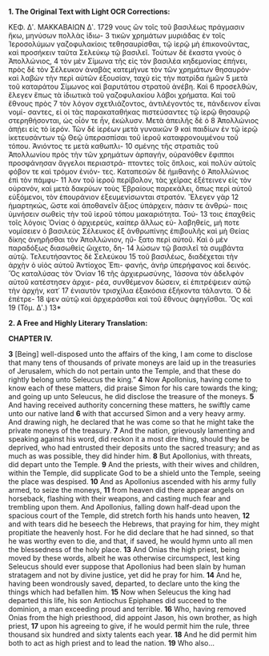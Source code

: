 **1. The Original Text with Light OCR Corrections:**

ΚΕΦ. Δʹ. ΜΑΚΚΑΒΑΙΩΝ Δʹ. 1729
νους ὢν τοῖς τοῦ βασιλέως πράγμασιν ἥκω, μηνύσων πολλὰς ἰδιω- 3
τικῶν χρημάτων μυριάδας ἐν τοῖς Ἱεροσολύμων γαζοφυλακίοις
τεθησαυρίσθαι, τῷ ἱερῷ μὴ ἐπικονοῦντας, καὶ προσήκειν ταῦτα
Σελεύκῳ τῷ βασιλεῖ. Τούτων δὲ ἕκαστα γνοὺς ὁ Ἀπολλώνιος, 4
τὸν μὲν Σίμωνα τῆς εἰς τὸν βασιλέα κηδεμονίας ἐπήνει, πρὸς δὲ
τὸν Σέλευκον ἀναβὰς κατεμήνυε τὸν τῶν χρημάτων θησαυρόν·
καὶ λαβὼν τὴν περὶ αὐτῶν ἐξουσίαν, ταχὺ εἰς τὴν πατρίδα ἡμῶν 5
μετὰ τοῦ καταράτου Σίμωνος καὶ βαρυτάτου στρατοῦ ἀνέβη. Καὶ 6
προσελθών, ἔλεγεν ἔπως τὰ ἰδιωτικὰ τοῦ γαζοφυλακίου λάβοι χρήματα. Καὶ τοῦ ἔθνους πρὸς 7
τὸν λόγον σχετλιάζοντος, ἀντιλέγοντός τε, πάνδεινον εἶναι νομί-
σαντες, εἰ οἱ τὰς παρακαταθήκας πιστεύσαντες τῷ ἱερῷ θησαυρῷ
στερηθήσονται, ὡς οἷόν τε ἦν, ἐκώλυσν. Μετὰ ἀπειλῆς δὲ ὁ 8
Ἀπολλώνιος ἀπῄει εἰς τὸ ἱερόν. Τῶν δὲ ἱερέων μετὰ γυναικῶν 9
καὶ παιδίων ἐν τῷ ἱερῷ ἱκετευσάντων τῷ Θεῷ ὑπερασπίσαι τοῦ
ἱεροῦ καταφρονουμένου τοῦ τόπου. Ἀνιόντος τε μετὰ καθωπλι- 10
σμένης τῆς στρατιᾶς τοῦ Ἀπολλωνίου πρὸς τὴν τῶν χρημάτων
ἁρπαγήν, οὐρανόθεν ἔφιπποι προσφάνησαν ἄγγελοι περιαστρά-
πτοντες τοῖς ὅπλοις, καὶ πολὺν αὐτοῖς φόβον τε καὶ τρόμον ἐνιόν-
τες. Καταπεσὼν δὲ ἡμιθανὴς ὁ Ἀπολλώνιος ἐπὶ τὸν πάμφυ- 11
λον τοῦ ἱεροῦ περίβολον, τὰς χεῖρας ἐξέτεινεν εἰς τὸν οὐρανόν,
καὶ μετὰ δακρύων τοὺς Ἑβραίους παρεκάλει, ὅπως περὶ αὑτοῦ
εὐξόμενοι, τὸν ἐπουράνιον ἐξευμενίσωνται στρατόν. Ἔλεγεν γὰρ 12
ἡμαρτηκώς, ὥστε καὶ ἀποθανεῖν ἄξιος ὑπάρχειν, πάσιν τε ἀνθρώ-
ποις ὑμνήσειν σωθεὶς τὴν τοῦ ἱεροῦ τόπου μακαριότητα. Τού- 13
τοις ἐπαχθεὶς τοῖς λόγοις Ὀνίας ὁ ἀρχιερεύς, καίπερ ἄλλως εὐ-
λαβηθείς, μή ποτε νομίσειεν ὁ βασιλεὺς Σέλευκος ἐξ ἀνθρωπίνης
ἐπιβουλῆς καὶ μὴ Θείας δίκης ἀνηρῆσθαι τὸν Ἀπολλώνιον, ηὔ-
ξατο περὶ αὐτοῦ. Καὶ ὁ μὲν παραδόξως διασωθεὶς ὤιχετο, δη- 14
λώσων τῷ βασιλεῖ τὰ συμβάντα αὑτῷ. Τελευτήσαντος δὲ Σελεύκου 15
τοῦ βασιλέως, διαδέχεται τὴν ἀρχὴν ὁ υἱὸς αὐτοῦ Ἀντίοχος Ἐπι-
φανής, ἀνὴρ ὑπερήφανος καὶ δεινός. Ὅς καταλύσας τὸν Ὀνίαν 16
τῆς ἀρχιερωσύνης, Ἰάσονα τὸν ἀδελφὸν αὑτοῦ κατέστησεν ἀρχιε-
ρέα, συνθέμενον δώσειν, εἰ ἐπιτρέψειεν αὑτῷ τὴν ἀρχήν, κατ᾿ 17
ἐνιαυτὸν τρισχίλια ἑξακόσια ἑξήκοντα τάλαντα. Ὁ δὲ ἐπέτρε- 18
ψεν αὑτῷ καὶ ἀρχιεράσθαι καὶ τοῦ ἔθνους ἀφηγῖσθαι. Ὅς καὶ 19
(Τόμ. Δʹ.) 13*

**2. A Free and Highly Literary Translation:**

**CHAPTER IV.**

**3** [Being] well-disposed unto the affairs of the king, I am come to disclose that many tens of thousands of private moneys are laid up in the treasuries of Jerusalem, which do not pertain unto the Temple, and that these do rightly belong unto Seleucus the king.”
**4** Now Apollonius, having come to know each of these matters, did praise Simon for his care towards the king; and going up unto Seleucus, he did disclose the treasure of the moneys.
**5** And having received authority concerning these matters, he swiftly came unto our native land
**6** with that accursed Simon and a very heavy army. And drawing nigh, he declared that he was come so that he might take the private moneys of the treasury.
**7** And the nation, grievously lamenting and speaking against his word, did reckon it a most dire thing, should they be deprived, who had entrusted their deposits unto the sacred treasury; and as much as was possible, they did hinder him.
**8** But Apollonius, with threats, did depart unto the Temple.
**9** And the priests, with their wives and children, within the Temple, did supplicate God to be a shield unto the Temple, seeing the place was despised.
**10** And as Apollonius ascended with his army fully armed, to seize the moneys,
**11** from heaven did there appear angels on horseback, flashing with their weapons, and casting much fear and trembling upon them. And Apollonius, falling down half-dead upon the spacious court of the Temple, did stretch forth his hands unto heaven,
**12** and with tears did he beseech the Hebrews, that praying for him, they might propitiate the heavenly host. For he did declare that he had sinned, so that he was worthy even to die, and that, if saved, he would hymn unto all men the blessedness of the holy place.
**13** And Onias the high priest, being moved by these words, albeit he was otherwise circumspect, lest king Seleucus should ever suppose that Apollonius had been slain by human stratagem and not by divine justice, yet did he pray for him.
**14** And he, having been wondrously saved, departed, to declare unto the king the things which had befallen him.
**15** Now when Seleucus the king had departed this life, his son Antiochus Epiphanes did succeed to the dominion, a man exceeding proud and terrible.
**16** Who, having removed Onias from the high priesthood, did appoint Jason, his own brother, as high priest,
**17** upon his agreeing to give, if he would permit him the rule, three thousand six hundred and sixty talents each year.
**18** And he did permit him both to act as high priest and to lead the nation.
**19** Who also...